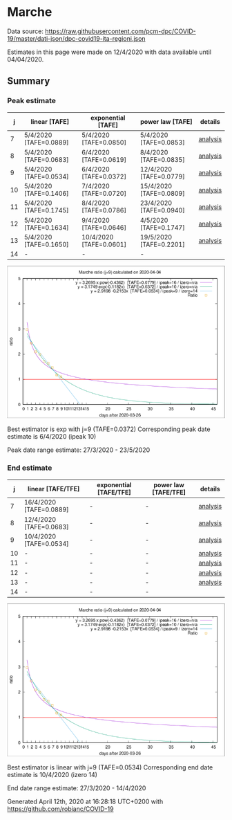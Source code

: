 # Marche


Data source: https://raw.githubusercontent.com/pcm-dpc/COVID-19/master/dati-json/dpc-covid19-ita-regioni.json

Estimates in this page were made on 12/4/2020 with data available until 04/04/2020.


## Summary 

### Peak estimate 
|j|linear [TAFE]|exponential [TAFE]|power law [TAFE]|details|
|---|----|-----------|---------|-------|
|7|5/4/2020 [TAFE=0.0889]|5/4/2020 [TAFE=0.0850]|5/4/2020 [TAFE=0.0853]|[analysis](COVID-19_marche_j7_2020-04-04.md)|
|8|5/4/2020 [TAFE=0.0683]|6/4/2020 [TAFE=0.0619]|8/4/2020 [TAFE=0.0835]|[analysis](COVID-19_marche_j8_2020-04-04.md)|
|9|5/4/2020 [TAFE=0.0534]|6/4/2020 [TAFE=0.0372]|12/4/2020 [TAFE=0.0779]|[analysis](COVID-19_marche_j9_2020-04-04.md)|
|10|5/4/2020 [TAFE=0.1406]|7/4/2020 [TAFE=0.0720]|15/4/2020 [TAFE=0.0809]|[analysis](COVID-19_marche_j10_2020-04-04.md)|
|11|5/4/2020 [TAFE=0.1745]|8/4/2020 [TAFE=0.0786]|23/4/2020 [TAFE=0.0940]|[analysis](COVID-19_marche_j11_2020-04-04.md)|
|12|5/4/2020 [TAFE=0.1634]|9/4/2020 [TAFE=0.0646]|4/5/2020 [TAFE=0.1747]|[analysis](COVID-19_marche_j12_2020-04-04.md)|
|13|5/4/2020 [TAFE=0.1650]|10/4/2020 [TAFE=0.0601]|19/5/2020 [TAFE=0.2201]|[analysis](COVID-19_marche_j13_2020-04-04.md)|
|14|-|-|-||

![best peak estimate](COVID-19_marche_j9_2020-04-04.png)

Best estimator is exp with j=9 (TAFE=0.0372)
Corresponding peak date estimate is 6/4/2020 (ipeak 10)


Peak date range estimate: 27/3/2020 - 23/5/2020

### End estimate 
|j|linear [TAFE/TFE]|exponential [TAFE/TFE]|power law [TAFE/TFE]|details|
|---|----|-----------|---------|-------|
|7|16/4/2020 [TAFE=0.0889]|-|-|[analysis](COVID-19_marche_j7_2020-04-04.md)|
|8|12/4/2020 [TAFE=0.0683]|-|-|[analysis](COVID-19_marche_j8_2020-04-04.md)|
|9|10/4/2020 [TAFE=0.0534]|-|-|[analysis](COVID-19_marche_j9_2020-04-04.md)|
|10|-|-|-|[analysis](COVID-19_marche_j10_2020-04-04.md)|
|11|-|-|-|[analysis](COVID-19_marche_j11_2020-04-04.md)|
|12|-|-|-|[analysis](COVID-19_marche_j12_2020-04-04.md)|
|13|-|-|-|[analysis](COVID-19_marche_j13_2020-04-04.md)|
|14|-|-|-||

![best zero estimate](COVID-19_marche_j9_2020-04-04.png)

Best estimator is linear with j=9 (TAFE=0.0534)
Corresponding end date estimate is 10/4/2020 (izero 14)


End date range estimate: 27/3/2020 - 14/4/2020

Generated April 12th, 2020 at 16:28:18 UTC+0200 with https://github.com/robianc/COVID-19
